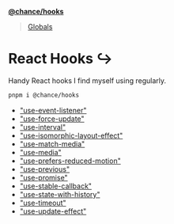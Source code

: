 **[@chance/hooks](README.md)**

> [Globals](globals.md)

# React Hooks ↪️

Handy React hooks I find myself using regularly.

```sh
pnpm i @chance/hooks
```

- ["use-event-listener"](docs/modules/_src_use_event_listener_.md)
- ["use-force-update"](docs/modules/_src_use_force_update_.md)
- ["use-interval"](docs/modules/_src_use_interval_.md)
- ["use-isomorphic-layout-effect"](docs/modules/_src_use_isomorphic_layout_effect_.md)
- ["use-match-media"](docs/modules/_src_use_match_media_.md)
- ["use-media"](docs/modules/_src_use_media_.md)
- ["use-prefers-reduced-motion"](docs/modules/_src_use_prefers_reduced_motion_.md)
- ["use-previous"](docs/modules/_src_use_previous_.md)
- ["use-promise"](docs/modules/_src_use_promise_.md)
- ["use-stable-callback"](docs/modules/_src_use_stable_callback_.md)
- ["use-state-with-history"](docs/modules/_src_use_state_with_history_.md)
- ["use-timeout"](docs/modules/_src_use_timeout_.md)
- ["use-update-effect"](docs/modules/_src_use_update_effect_.md)
